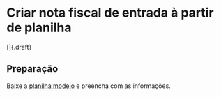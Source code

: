 # Criar nota fiscal de entrada à partir de planilha

[]{.draft}

## Preparação 

Baixe a [planilha modelo](incomingInvoiceOpCreateFromSpreadsheet.xlsx) e preencha com as informações.
